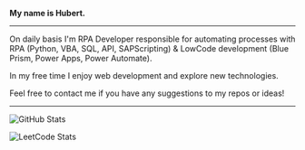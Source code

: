 <p>
    <b>My name is Hubert.</b>
</p>
  
---

On daily basis I'm RPA Developer responsible for automating processes with RPA (Python, VBA, SQL, API, SAPScripting) & LowCode development (Blue Prism, Power Apps, Power Automate). 

In my free time I enjoy web development and explore new technologies.

Feel free to contact me if you have any suggestions to my repos or ideas!

---

  ![GitHub Stats](https://github-readme-streak-stats.herokuapp.com/?user=AlekUp24&theme=dark)</br>

  ![LeetCode Stats](https://leetcard.jacoblin.cool/AlekUp24?theme=dark&font=Amiko&ext=heatmap)
  <!--- ![GitHub Stats](https://github-readme-stats.vercel.app/api/top-langs?username=MichalMalenda&layout=compact&theme=dark&locale=en)</br>
  ![GitHub Stats](https://activity-graph.herokuapp.com/graph?username=MichalMalenda&theme=xcode&bg_color=454545)</br>
  --->
